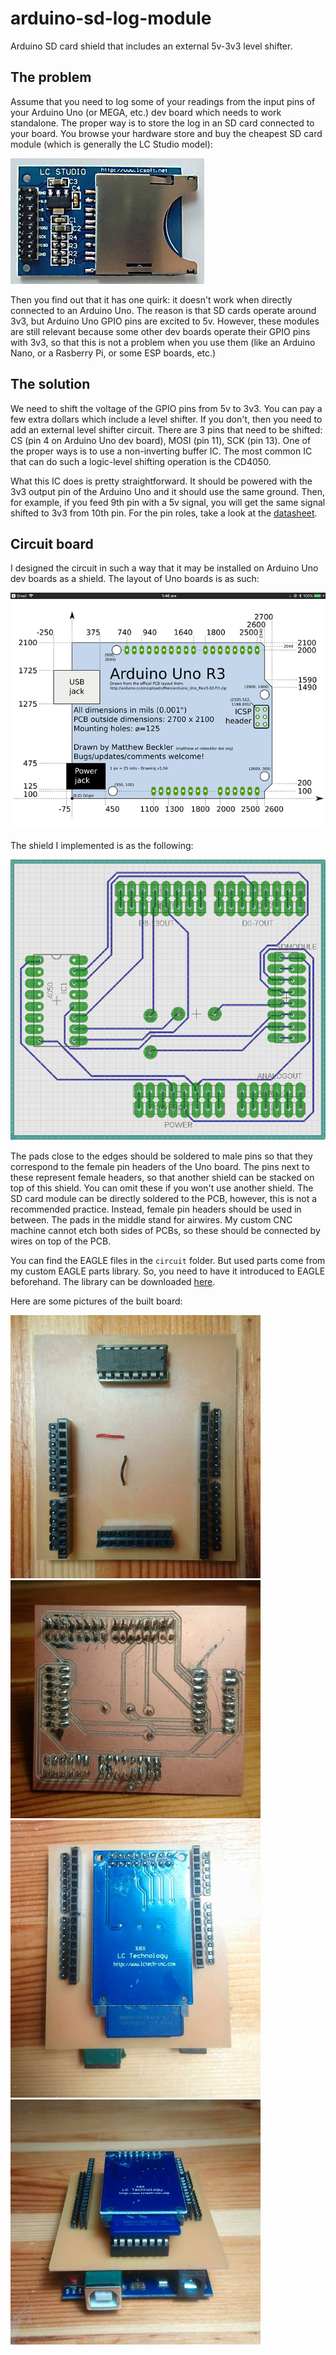 # arduino-sd-log-module
Arduino SD card shield that includes an external 5v-3v3 level shifter.

## The problem
Assume that you need to log some of your readings from the input pins of your Arduino Uno (or MEGA, etc.) dev board which needs to work standalone. The proper way is to store the log in an SD card connected to your board. You browse your hardware store and buy the cheapest SD card module (which is generally the LC Studio model):  

![sdmodule](res/sdmodule.jpg "LC Studio SD Card Module")

Then you find out that it has one quirk: it doesn't work when directly connected to an Arduino Uno. The reason is that SD cards operate around 3v3, but Arduino Uno GPIO pins are excited to 5v. However, these modules are still relevant because some other dev boards operate their GPIO pins with 3v3, so that this is not a problem when you use them (like an Arduino Nano, or a Rasberry Pi, or some ESP boards, etc.)   

## The solution
We need to shift the voltage of the GPIO pins from 5v to 3v3. You can pay a few extra dollars which include a level shifter. If you don't, then you need to add an external level shifter circuit. There are 3 pins that need to be shifted: CS (pin 4 on Arduino Uno dev board), MOSI (pin 11), SCK (pin 13). One of the proper ways is to use a non-inverting buffer IC. The most common IC that can do such a logic-level shifting operation is the CD4050.  

What this IC does is pretty straightforward. It should be powered with the 3v3 output pin of the Arduino Uno and it should use the same ground. Then, for example, if you feed 9th pin with a 5v signal, you will get the same signal shifted to 3v3 from 10th pin. For the pin roles, take a look at the [datasheet](https://www.futurlec.com/4000Series/CD4050.shtml).

## Circuit board
I designed the circuit in such a way that it may be installed on Arduino Uno dev boards as a shield. The layout of Uno boards is as such:  

![unolayout](res/unolayout.jpeg "Arduino Uno Pin Layout and Dimensions")

The shield I implemented is as the following:  

![shield](res/shield.png "SD Card Shield")

The pads close to the edges should be soldered to male pins so that they correspond to the female pin headers of the Uno board. The pins next to these represent female headers, so that another shield can be stacked on top of this shield. You can omit these if you won't use another shield. The SD card module can be directly soldered to the PCB, however, this is not a recommended practice. Instead, female pin headers should be used in between. The pads in the middle stand for airwires. My custom CNC machine cannot etch both sides of PCBs, so these should be connected by wires on top of the PCB.  

You can find the EAGLE files in the `circuit` folder. But used parts come from my custom EAGLE parts library. So, you need to have it introduced to EAGLE beforehand. The library can be downloaded [here](https://github.com/tolgakurt/eagle-parts-library).  

Here are some pictures of the built board:  

![circuit_top](res/circuit_top.jpg "Circuit top view")
![circuit_bottom](res/circuit_bottom.jpg "Circuit bottom view")
![assembled_top](res/assembled_top.jpg "Assembled top view")
![assembled_iso](res/assembled_iso.jpg "Assembled ISO view")
